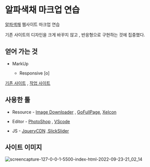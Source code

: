 #  알파색채 마크업 연습

  

  

[알파색채](http://www.alphacolor.com/) 웹사이트 마크업 연습

  기존 사이트의 디자인을 크게 바꾸지 않고 , 반응형으로 구현하는 것에 집중했다.

  
  

##  얻어 가는 것

 
 - MarkUp 

  	- Responsive [o]



[기존 사이트](http://www.alphacolor.com/) , [작업 사이트](https://galadriel91.cafe24.com/alphacolor/)
  

  

##  사용한 툴

  

  

- Resource - [Image Downloader](https://chrome.google.com/webstore/detail/imagedownloader/cnpniohnfphhjihaiiggeabnkjhpaldj?hl=ko) , [GoFullPage](https://chrome.google.com/webstore/detail/gofullpage-full-page-scre/fdpohaocaechififmbbbbbknoalclacl?hl=ko), [XeIcon](https://xpressengine.github.io/XEIcon/library-2.3.3.html)

  

  

- Editor - [PhotoShop](https://www.adobe.com/kr/) , [VScode](https://code.visualstudio.com/)

  

  

- JS - [JqueryCDN](https://code.jquery.com/jquery-3.5.1.min.js) ,[SlickSlider](https://kenwheeler.github.io/slick/)

  

  

##  사이트 이미지



  

![screencapture-127-0-0-1-5500-index-html-2022-09-23-21_02_14](https://user-images.githubusercontent.com/49547410/191956058-a5c23db1-0438-4a06-9c32-e782212657b7.png)
